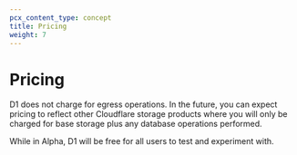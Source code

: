 ```yaml
---
pcx_content_type: concept
title: Pricing
weight: 7
---
```


# Pricing

D1 does not charge for egress operations. In the future, you can expect pricing to reflect other Cloudflare storage products where you will only be charged for base storage plus any database operations performed.

While in Alpha, D1 will be free for all users to test and experiment with.
